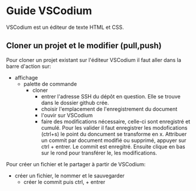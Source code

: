 # Guide VSCodium
VSCodium est un éditeur de texte HTML et CSS. 

## Cloner un projet et le modifier (pull,push)
Pour cloner un projet existant sur l'éditeur VSCodium il faut aller dans la barre d'action sur: 
- affichage
    - palette de commande
        - cloner
            - entrer l'adresse SSH du dépôt en question. Elle se trouve dans le dossier github crée. 
            - choisir l'emplacement de l'enregistrement du document
            - l'ouvir sur VSCodium
            - faire des modifications nécessaire, celle-ci sont enregistré et cumulé. Pour les valider il faut enregistrer les modofications (ctrl+s) le point du doncument se transforme en x. Attribuer un commit par document modifié ou supprimé, appuyer sur ctrl + entrer. Le commit est enregitré. Ensuite clique en bas sur le rond pour transférer le, les modifications. 

Pour créer un fichier et le partager à partir de VSCodium: 
- créer un fichier, le nommer et le sauvegarder
    - créer le commit puis ctrl, + entrer
